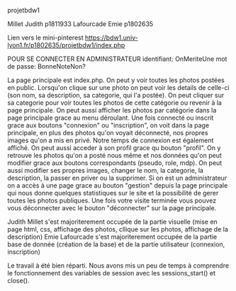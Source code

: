projetbdw1

Millet Judith p1811933
Lafourcade Emie p1802635


Lien vers le mini-pinterest
https://bdw1.univ-lyon1.fr/p1802635/projetbdw1/index.php

POUR SE CONNECTER EN ADMINISTRATEUR
identifiant: OnMeriteUne
mot de passe: BonneNoteNon?


La page principale est index.php.
On peut y voir toutes les photos postées en public. Lorsqu'on clique sur une photo on peut voir les details de celle-ci (son nom, sa description, sa categorie, qui l'a postée). On peut cliquer sur sa categorie pour voir toutes les photos de cette catégorie ou revenir à la page principale.
On peut aussi afficher les photos par catégorie dans la page principale grace au menu déroulant.
Une fois connecté ou inscrit grace aux boutons "connexion" ou "inscription", on voit dans la page principale, en plus des photos qu'on voyait déconnecté, nos propres images qu'on a mis en privé. Notre temps de connexion est également affiché. On peut aussi acceder à son profil grace qu bouton "profil". On y retrouve les photos qu'on a posté nous même et nos données qu'on peut modifier grace aux boutons correspondants (pseudo, role, mdp).
On peut aussi modifier ses propres images, changer le nom, la categorie, la description, la passer en priver ou la supprimer.
Si on est un administrateur on a accès à une page grace au bouton "gestion" depuis la page principale qui nous donne quelques statistiques sur le site et la possibilité de gerer toutes les photos publiques.
Une fois votre visite terminée vous pouvez vous déconnecter avec le bouton "déconnecter" sur la page principale.



Judith Millet s'est majoriterement occupée de la partie visuelle (mise en page html, css, affichage des photos, cllique sur les photos, affichage de la description)
Emie Lafourcade s'est majoriterement occupée de la partie base de donnée (création de la base) et de la partie utilisateur (connexion, inscription)

Le travail à été bien réparti. 
Nous avons mis un peu de temps à comprendre le fonctionnement des variables de session avec les sessions_start() et close().
